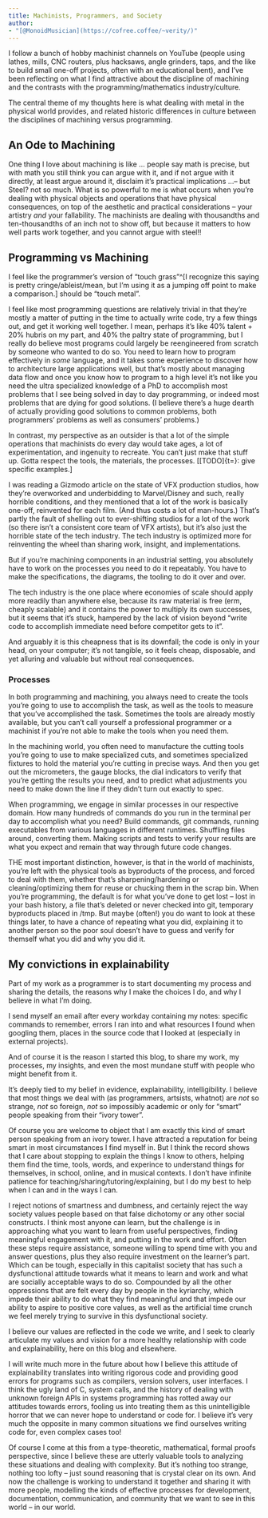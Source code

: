 ```yaml
---
title: Machinists, Programmers, and Society
author:
- "[@MonoidMusician](https://cofree.coffee/~verity/)"
---
```


I follow a bunch of hobby machinist channels on YouTube (people using lathes, mills, CNC routers, plus hacksaws, angle grinders, taps, and the like to build small one-off projects, often with an educational bent), and Iʼve been reflecting on what I find attractive about the discipline of machining and the contrasts with the programming/mathematics industry/culture.

The central theme of my thoughts here is what dealing with metal in the physical world provides, and related historic differences in culture between the disciplines of machining versus programming.

## An Ode to Machining

One thing I love about machining is like … people say math is precise, but with math you still think you can argue with it, and if not argue with it directly, at least argue around it, disclaim itʼs practical implications …– but Steel? not so much.
What is so powerful to me is what occurs when youʼre dealing with physical objects and operations that have physical consequences, on top of the aesthetic and practical considerations – your artistry _and_ your fallability.
The machinists are dealing with thousandths and ten-thousandths of an inch not to show off, but because it matters to how well parts work together, and you cannot argue with steel!!

## Programming vs Machining

I feel like the programmerʼs version of “touch grass”^[I recognize this saying is pretty cringe/ableist/mean, but Iʼm using it as a jumping off point to make a comparison.] should be “touch metal”.

I feel like most programming questions are relatively trivial in that theyʼre mostly a matter of putting in the time to actually write code, try a few things out, and get it working well together.
I mean, perhaps itʼs like 40% talent + 20% hubris on my part, and 40% the paltry state of programming, but I really do believe most programs could largely be reengineered from scratch by someone who wanted to do so.
You need to learn how to program effectively in *some* language, and it takes some experience to discover how to architecture large applications well, but thatʼs mostly about managing data flow and once you know how to program to a high level itʼs not like you need the ultra specialized knowledge of a PhD to accomplish most problems that I see being solved in day to day programming, or indeed most problems that are dying for good solutions.
(I believe thereʼs a huge dearth of actually providing good solutions to common problems, both programmersʼ problems as well as consumersʼ problems.)

In contrast, my perspective as an outsider is that a lot of the simple operations that machinists do every day would take ages, a lot of experimentation, and ingenuity to recreate.
You canʼt just make that stuff up. Gotta respect the tools, the materials, the processes.
[[TODO]{t=}: give specific examples.]

I was reading a Gizmodo article on the state of VFX production studios, how theyʼre overworked and underbidding to Marvel/Disney and such, really horrible conditions, and they mentioned that a lot of the work is basically one-off, reinvented for each film.
(And thus costs a lot of man-hours.)
Thatʼs partly the fault of shelling out to ever-shifting studios for a lot of the work (so there isnʼt a consistent core team of VFX artists), but itʼs also just the horrible state of the tech industry.
The tech industry is optimized more for reinventing the wheel than sharing work, insight, and implementations.

But if youʼre machining components in an industrial setting, you absolutely have to work on the processes you need to do it repeatably.
You have to make the specifications, the diagrams, the tooling to do it over and over.

The tech industry is the one place where economies of scale should apply more readily than anywhere else, because its raw material is free (erm, cheaply scalable) and it contains the power to multiply its own successes, but it seems that itʼs stuck, hampered by the lack of vision beyond “write code to accomplish immediate need before competitor gets to it”.

And arguably it is this cheapness that is its downfall; the code is only in your head, on your computer; itʼs not tangible, so it feels cheap, disposable, and yet alluring and valuable but without real consequences.

### Processes

In both programming and machining, you always need to create the tools youʼre going to use to accomplish the task, as well as the tools to measure that youʼve accomplished the task.
Sometimes the tools are already mostly available, but you canʼt call yourself a professional programmer or a machinist if youʼre not able to make the tools when you need them.

In the machining world, you often need to manufacture the cutting tools youʼre going to use to make specialized cuts, and sometimes specialized fixtures to hold the material youʼre cutting in precise ways.
And then you get out the micrometers, the gauge blocks, the dial indicators to verify that youʼre getting the results you need, and to predict what adjustments you need to make down the line if they didnʼt turn out exactly to spec.

When programming, we engage in similar processes in our respective domain. How many hundreds of commands do you run in the terminal per day to accomplish what you need?
Build commands, git commands, running executables from various languages in different runtimes.
Shuffling files around, converting them.
Making scripts and tests to verify your results are what you expect and remain that way through future code changes.

THE most important distinction, however, is that in the world of machinists, youʼre left with the physical tools as byproducts of the process, and forced to deal with them, whether thatʼs sharpening/hardening or cleaning/optimizing them for reuse or chucking them in the scrap bin.
When youʼre programming, the default is for what youʼve done to get lost – lost in your bash history, a file thatʼs deleted or never checked into git, temporary byproducts placed in /tmp.
But maybe (often!) you do want to look at these things later, to have a chance of repeating what you did, explaining it to another person so the poor soul doesnʼt have to guess and verify for themself what you did and why you did it.

## My convictions in explainability

Part of my work as a programmer is to start documenting my process and sharing the details, the reasons why I make the choices I do, and why I believe in what Iʼm doing.

I send myself an email after every workday containing my notes: specific commands to remember, errors I ran into and what resources I found when googling them, places in the source code that I looked at (especially in external projects).

And of course it is the reason I started this blog, to share my work, my processes, my insights, and even the most mundane stuff with people who might benefit from it.

Itʼs deeply tied to my belief in evidence, explainability, intelligibility. I believe that most things we deal with (as programmers, artsists, whatnot) are *not* so strange, *not* so foreign, *not* so impossibly academic or only for “smart” people speaking from their “ivory tower”.

Of course you are welcome to object that I am exactly this kind of smart person speaking from an ivory tower.
I have attracted a reputation for being smart in most circumstances I find myself in.
But I think the record shows that I care about stopping to explain the things I know to others, helping them find the time, tools, words, and experince to understand things for themselves, in school, online, and in musical contexts.
I donʼt have infinite patience for teaching/sharing/tutoring/explaining, but I do my best to help when I can and in the ways I can.

I reject notions of smartness and dumbness, and certainly reject the way society values people based on that false dichotomy or any other social constructs.
I think most anyone can learn, but the challenge is in approaching what you want to learn from useful perspectives, finding meaningful engagement with it, and putting in the work and effort.
Often these steps require assistance, someone willing to spend time with you and answer questions, plus they also require investment on the learnerʼs part.
Which can be tough, especially in this capitalist society that has such a dysfunctional attitude towards what it means to learn and work and what are socially acceptable ways to do so.
Compounded by all the other oppressions that are felt every day by people in the kyriarchy, which impede their ability to do what they find meaningful and that impede our ability to aspire to positive core values, as well as the artificial time crunch we feel merely trying to survive in this dysfunctional society.

I believe our values are reflected in the code we write, and I seek to clearly articulate my values and vision for a more healthy relationship with code and explainability, here on this blog and elsewhere.

I will write much more in the future about how I believe this attitude of explainability translates into writing rigorous code and providing good errors for programs such as compilers, version solvers, user interfaces.
I think the ugly land of C, system calls, and the history of dealing with unknown foreign APIs in systems programming has rotted away our attitudes towards errors, fooling us into treating them as this unintelligible horror that we can never hope to understand or code for.
I believe itʼs very much the opposite in many common situations we find ourselves writing code for, even complex cases too!

Of course I come at this from a type-theoretic, mathematical, formal proofs perspective, since I believe these are utterly valuable tools to analyzing these situations and dealing with complexity.
But itʼs nothing too strange, nothing too lofty – just sound reasoning that is crystal clear on its own.
And now the challenge is working to understand it together and sharing it with more people, modelling the kinds of effective processes for development, documentation, communication, and community that we want to see in this world – in our world.
